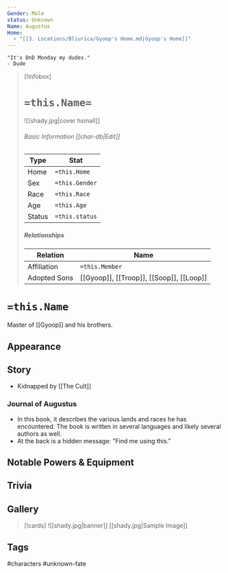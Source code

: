 ```yaml
---
Gender: Male
status: Unknown
Name: Augustus
Home:
  - "[[3. Locations/Bliurica/Gyoop's Home.md|Gyoop's Home]]"
---
```

	"It's DnD Monday my dudes." 
	- Dude

> [!infobox]
> # `=this.Name=`
> ![[shady.jpg|cover hsmall]]
> ###### Basic Information [[char-db|Edit]]
> | Type | Stat |
> | ---- | ---- |
> | Home | `=this.Home` |
> | Sex | `=this.Gender` |
> | Race | `=this.Race` |
> | Age | `=this.Age` |
> | Status | `=this.status` |
> ##### Relationships
> | Relation | Name |
> | ---- | ---- |
> | Affiliation | `=this.Member` |
> | Adopted Sons | [[Gyoop]], [[Troop]], [[Soop]], [[Loop]] |

# `=this.Name`
Master of [[Gyoop]] and his brothers.
## Appearance
## Story
- Kidnapped by [[The Cult]]
### Journal of Augustus
- In this book, it describes the various lands and races he has encountered. The book is written in several languages and likely several authors as well.
- At the back is a hidden message: "Find me using this."
## Notable Powers & Equipment
## Trivia

## Gallery
>[!cards]
>![[shady.jpg|banner]]
>[[shady.jpg|Sample Image]]
>

## Tags
#characters #unknown-fate